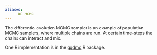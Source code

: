 ```yaml
---
aliases:
    - DE-MCMC
---
```


The differential evolution MCMC sampler is an example of population MCMC samplers, where multiple chains are run. At certain time-steps the chains can interact and mix.

One R implementation is in the [ggdmc](https://github.com/yxlin/ggdmc) R package.